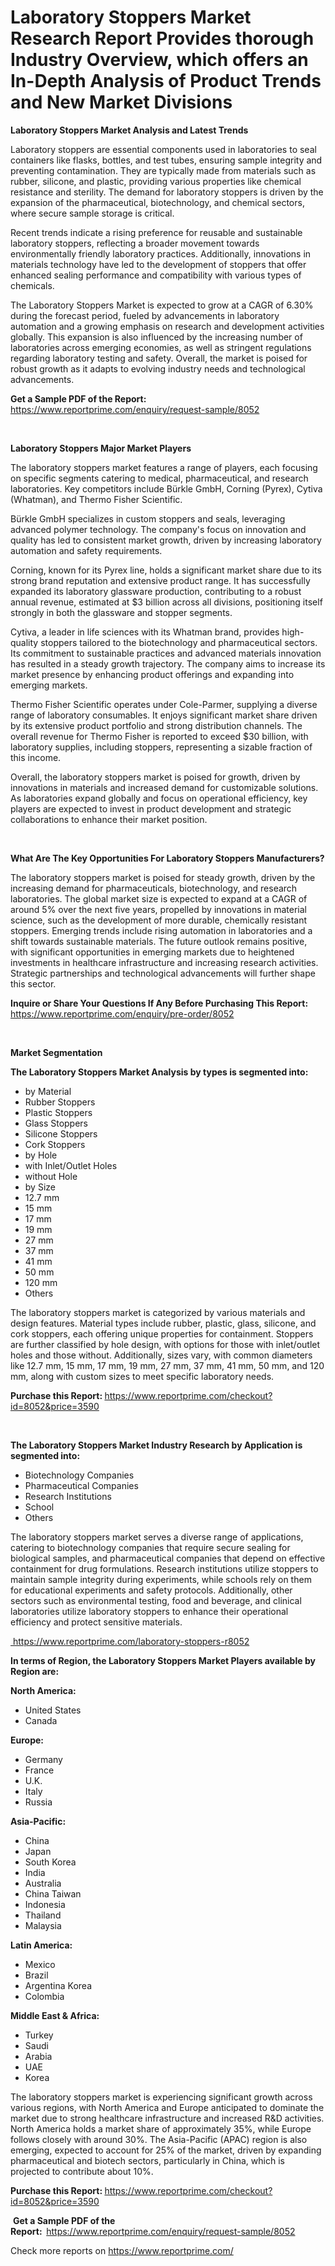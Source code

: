 <p><h1>Laboratory Stoppers Market Research Report Provides thorough Industry Overview, which offers an In-Depth Analysis of Product Trends and New Market Divisions</h1></p><p><strong>Laboratory Stoppers Market Analysis and Latest Trends</strong></p>
<p><p>Laboratory stoppers are essential components used in laboratories to seal containers like flasks, bottles, and test tubes, ensuring sample integrity and preventing contamination. They are typically made from materials such as rubber, silicone, and plastic, providing various properties like chemical resistance and sterility. The demand for laboratory stoppers is driven by the expansion of the pharmaceutical, biotechnology, and chemical sectors, where secure sample storage is critical.</p><p>Recent trends indicate a rising preference for reusable and sustainable laboratory stoppers, reflecting a broader movement towards environmentally friendly laboratory practices. Additionally, innovations in materials technology have led to the development of stoppers that offer enhanced sealing performance and compatibility with various types of chemicals. </p><p>The Laboratory Stoppers Market is expected to grow at a CAGR of 6.30% during the forecast period, fueled by advancements in laboratory automation and a growing emphasis on research and development activities globally. This expansion is also influenced by the increasing number of laboratories across emerging economies, as well as stringent regulations regarding laboratory testing and safety. Overall, the market is poised for robust growth as it adapts to evolving industry needs and technological advancements.</p></p>
<p><strong>Get a Sample PDF of the Report:&nbsp;</strong> <a href="https://www.reportprime.com/enquiry/request-sample/8052?utm_campaign=2297&utm_medium=2&utm_source=Github&utm_content=ia&utm_term=19032025&utm_id=laboratory-stoppers">https://www.reportprime.com/enquiry/request-sample/8052</a></p>
<p>&nbsp;</p>
<p><strong>Laboratory Stoppers Major Market Players</strong></p>
<p><p>The laboratory stoppers market features a range of players, each focusing on specific segments catering to medical, pharmaceutical, and research laboratories. Key competitors include Bürkle GmbH, Corning (Pyrex), Cytiva (Whatman), and Thermo Fisher Scientific.</p><p>Bürkle GmbH specializes in custom stoppers and seals, leveraging advanced polymer technology. The company's focus on innovation and quality has led to consistent market growth, driven by increasing laboratory automation and safety requirements.</p><p>Corning, known for its Pyrex line, holds a significant market share due to its strong brand reputation and extensive product range. It has successfully expanded its laboratory glassware production, contributing to a robust annual revenue, estimated at $3 billion across all divisions, positioning itself strongly in both the glassware and stopper segments.</p><p>Cytiva, a leader in life sciences with its Whatman brand, provides high-quality stoppers tailored to the biotechnology and pharmaceutical sectors. Its commitment to sustainable practices and advanced materials innovation has resulted in a steady growth trajectory. The company aims to increase its market presence by enhancing product offerings and expanding into emerging markets.</p><p>Thermo Fisher Scientific operates under Cole-Parmer, supplying a diverse range of laboratory consumables. It enjoys significant market share driven by its extensive product portfolio and strong distribution channels. The overall revenue for Thermo Fisher is reported to exceed $30 billion, with laboratory supplies, including stoppers, representing a sizable fraction of this income.</p><p>Overall, the laboratory stoppers market is poised for growth, driven by innovations in materials and increased demand for customizable solutions. As laboratories expand globally and focus on operational efficiency, key players are expected to invest in product development and strategic collaborations to enhance their market position.</p></p>
<p>&nbsp;</p>
<p><strong>What Are The Key Opportunities For Laboratory Stoppers Manufacturers?</strong></p>
<p><p>The laboratory stoppers market is poised for steady growth, driven by the increasing demand for pharmaceuticals, biotechnology, and research laboratories. The global market size is expected to expand at a CAGR of around 5% over the next five years, propelled by innovations in material science, such as the development of more durable, chemically resistant stoppers. Emerging trends include rising automation in laboratories and a shift towards sustainable materials. The future outlook remains positive, with significant opportunities in emerging markets due to heightened investments in healthcare infrastructure and increasing research activities. Strategic partnerships and technological advancements will further shape this sector.</p></p>
<p><strong>Inquire or Share Your Questions If Any Before Purchasing This Report:</strong> <a href="https://www.reportprime.com/enquiry/pre-order/8052?utm_campaign=2297&utm_medium=2&utm_source=Github&utm_content=ia&utm_term=19032025&utm_id=laboratory-stoppers">https://www.reportprime.com/enquiry/pre-order/8052</a></p>
<p>&nbsp;</p>
<p><strong>Market Segmentation</strong></p>
<p><strong>The Laboratory Stoppers Market Analysis by types is segmented into:</strong></p>
<p><ul><li>by Material</li><li>Rubber Stoppers</li><li>Plastic Stoppers</li><li>Glass Stoppers</li><li>Silicone Stoppers</li><li>Cork Stoppers</li><li>by Hole</li><li>with Inlet/Outlet Holes</li><li>without Hole</li><li>by Size</li><li>12.7 mm</li><li>15 mm</li><li>17 mm</li><li>19 mm</li><li>27 mm</li><li>37 mm</li><li>41 mm</li><li>50 mm</li><li>120 mm</li><li>Others</li></ul></p>
<p><p>The laboratory stoppers market is categorized by various materials and design features. Material types include rubber, plastic, glass, silicone, and cork stoppers, each offering unique properties for containment. Stoppers are further classified by hole design, with options for those with inlet/outlet holes and those without. Additionally, sizes vary, with common diameters like 12.7 mm, 15 mm, 17 mm, 19 mm, 27 mm, 37 mm, 41 mm, 50 mm, and 120 mm, along with custom sizes to meet specific laboratory needs.</p></p>
<p><strong>Purchase this Report:&nbsp;</strong><a href="https://www.reportprime.com/checkout?id=8052&price=3590&utm_campaign=2297&utm_medium=2&utm_source=Github&utm_content=ia&utm_term=19032025&utm_id=laboratory-stoppers">https://www.reportprime.com/checkout?id=8052&price=3590</a></p>
<p>&nbsp;</p>
<p><strong>The Laboratory Stoppers Market Industry Research by Application is segmented into:</strong></p>
<p><ul><li>Biotechnology Companies</li><li>Pharmaceutical Companies</li><li>Research Institutions</li><li>School</li><li>Others</li></ul></p>
<p><p>The laboratory stoppers market serves a diverse range of applications, catering to biotechnology companies that require secure sealing for biological samples, and pharmaceutical companies that depend on effective containment for drug formulations. Research institutions utilize stoppers to maintain sample integrity during experiments, while schools rely on them for educational experiments and safety protocols. Additionally, other sectors such as environmental testing, food and beverage, and clinical laboratories utilize laboratory stoppers to enhance their operational efficiency and protect sensitive materials.</p></p>
<p><a href="https://www.reportprime.com/laboratory-stoppers-r8052?utm_campaign=2297&utm_medium=2&utm_source=Github&utm_content=ia&utm_term=19032025&utm_id=laboratory-stoppers">&nbsp;https://www.reportprime.com/laboratory-stoppers-r8052</a></p>
<p><strong>In terms of Region, the Laboratory Stoppers Market Players available by Region are:</strong></p>
<p>
    <p> <strong> North America: </strong>
        <ul>
            <li>United States</li>
            <li>Canada</li>
        </ul>
        </p> 
    <p> <strong> Europe: </strong>
        <ul>
            <li>Germany</li>
            <li>France</li>
            <li>U.K.</li>
            <li>Italy</li>
            <li>Russia</li>
        </ul>
        </p> 
    <p> <strong> Asia-Pacific: </strong>
        <ul>
            <li>China</li>
            <li>Japan</li>
            <li>South Korea</li>
            <li>India</li>
            <li>Australia</li>
            <li>China Taiwan</li>
            <li>Indonesia</li>
            <li>Thailand</li>
            <li>Malaysia</li>
        </ul>
        </p> 
    <p> <strong> Latin America: </strong>
        <ul>
            <li>Mexico</li>
            <li>Brazil</li>
            <li>Argentina Korea</li>
            <li>Colombia</li>
        </ul>
        </p> 
    <p> <strong> Middle East & Africa: </strong>
        <ul>
            <li>Turkey</li>
            <li>Saudi</li>
            <li>Arabia</li>
            <li>UAE</li>
            <li>Korea</li>
        </ul>
    </p>
    </p>
<p><p>The laboratory stoppers market is experiencing significant growth across various regions, with North America and Europe anticipated to dominate the market due to strong healthcare infrastructure and increased R&D activities. North America holds a market share of approximately 35%, while Europe follows closely with around 30%. The Asia-Pacific (APAC) region is also emerging, expected to account for 25% of the market, driven by expanding pharmaceutical and biotech sectors, particularly in China, which is projected to contribute about 10%.</p></p>
<p><strong>Purchase this Report: </strong><a href="https://www.reportprime.com/checkout?id=8052&price=3590&utm_campaign=2297&utm_medium=2&utm_source=Github&utm_content=ia&utm_term=19032025&utm_id=laboratory-stoppers">https://www.reportprime.com/checkout?id=8052&price=3590</a></p>
<p>&nbsp;<strong>Get a Sample PDF of the Report:&nbsp;&nbsp;</strong><a href="https://www.reportprime.com/enquiry/request-sample/8052?utm_campaign=2297&utm_medium=2&utm_source=Github&utm_content=ia&utm_term=19032025&utm_id=laboratory-stoppers">https://www.reportprime.com/enquiry/request-sample/8052</a></p>
<p><strong></strong></p>
<p>Check more reports on <a href="https://www.reportprime.com/?utm_campaign=2297&utm_medium=2&utm_source=Github&utm_content=ia&utm_term=19032025&utm_id=laboratory-stoppers">https://www.reportprime.com/</a></p>
